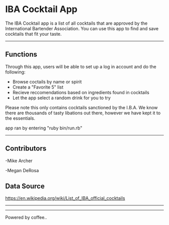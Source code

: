 IBA Cocktail App
========================

The IBA Cocktail app is a list of all cocktails that are approved by the International Bartender Association. You can use this app to find and save cocktails that fit your taste.

---

## Functions

Through this app, users will be able to set up a log in account and do the following:

- Browse coctails by name or spirit
- Create a "Favorite 5" list
- Recieve reccomendations based on ingredients found in cocktails
- Let the app select a random drink for you to try

Please note this only contains cocktails sanctioned by the I.B.A. We know there are thousands of tasty libations out there, however we have kept it to the essentials.

app ran by entering "ruby bin/run.rb"


---

## Contributors

-Mike Archer

-Megan DeRosa



## Data Source
https://en.wikipedia.org/wiki/List_of_IBA_official_cocktails

--------
-------------------------------------------------
Powered by coffee..

